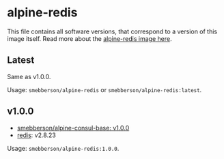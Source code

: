 # alpine-redis

This file contains all software versions, that correspond to a version of this image itself. Read more about the [alpine-redis image here][alpineredis].

## Latest

Same as v1.0.0.

Usage: `smebberson/alpine-redis` or `smebberson/alpine-redis:latest`.

## v1.0.0

- [smebberson/alpine-consul-base: v1.0.0][smebbersonalpineconsulbase100]
- [redis][redis]: v2.8.23

Usage: `smebberson/alpine-redis:1.0.0`.

[redis]: http://redis.io/
[alpineredis]: https://github.com/smebberson/docker-alpine/tree/master/alpine-redis
[smebbersonalpineconsulbase100]: https://github.com/smebberson/docker-alpine/tree/alpine-consul-base-v1.0.0/alpine-consul-base
